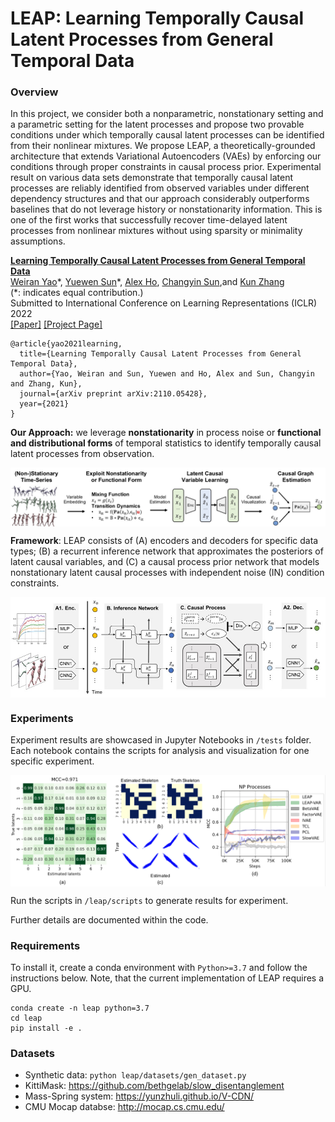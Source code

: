 # LEAP: Learning Temporally Causal Latent Processes from General Temporal Data

### Overview
In this project, we consider both a nonparametric, nonstationary setting and a parametric setting for the latent processes and propose two provable conditions under which temporally causal latent processes can be identified from their nonlinear mixtures. We propose LEAP, a theoretically-grounded architecture that extends Variational Autoencoders (VAEs) by enforcing our conditions through proper constraints in causal process prior. Experimental result on various data sets demonstrate that temporally causal latent processes are reliably identified from observed variables under different dependency structures and that our approach considerably outperforms baselines that do not leverage history or nonstationarity information. This is one of the first works that successfully recover time-delayed latent processes from nonlinear mixtures without using sparsity or minimality assumptions. 

**[Learning Temporally Causal Latent Processes from General Temporal Data](https://arxiv.org/abs/2110.05428)**
<br />
[Weiran Yao](https://weirayao.github.io/)\*,
[Yuewen Sun](https://scholar.google.com/citations?user=LboR1toAAAAJ&hl=en)\*,
[Alex Ho](https://github.com/alexander-j-ho), 
[Changyin Sun](https://dblp.org/pid/64/221.html),and
[Kun Zhang](https://www.andrew.cmu.edu/user/kunz1/)
<br />
(\*: indicates equal contribution.)
<br />
Submitted to International Conference on Learning Representations (ICLR) 2022
<br />
[[Paper]](https://arxiv.org/abs/2110.05428)
[[Project Page]](https://weirayao.github.io/)

```
@article{yao2021learning,
  title={Learning Temporally Causal Latent Processes from General Temporal Data},
  author={Yao, Weiran and Sun, Yuewen and Ho, Alex and Sun, Changyin and Zhang, Kun},
  journal={arXiv preprint arXiv:2110.05428},
  year={2021}
}
```


**Our Approach:** we leverage **nonstationarity** in process noise or **functional and distributional forms** of temporal statistics to identify temporally causal latent processes from observation.
<p align="center">
  <img align="middle" src="https://github.com/weirayao/leap/blob/alpha/imgs/motivation.jpg" alt="relational inference" width="800"/>
</p>

<!-- *In addition to structure, our approach allows inferring Granger-causal effect signs*:
<p align="center">
  <img align="middle" src="https://github.com/i6092467/GVAR/blob/master/images/scheme_panel_2.png" alt="interpretable relational inference" width="5000"/>
</p>
 -->
**Framework**: LEAP consists of (A) encoders and decoders for specific data types; (B) a recurrent inference network that approximates the posteriors of latent causal variables, and (C) a causal process prior network that models nonstationary latent causal processes with independent noise (IN) condition constraints.
<p align="center">
  <img align="middle" src="https://github.com/weirayao/leap/blob/alpha/imgs/overall.jpg" width="700"/>
</p>

### Experiments
Experiment results are showcased in Jupyter Notebooks in `/tests` folder. Each notebook contains the scripts for analysis and visualization for one specific experiment.

<p align="center">
  <img align="middle" src="https://github.com/weirayao/leap/blob/alpha/imgs/np_syn.png" width="600"/>
</p>

Run the scripts in `/leap/scripts` to generate results for experiment.

Further details are documented within the code.

### Requirements
To install it, create a conda environment with `Python>=3.7` and follow the instructions below. Note, that the current implementation of LEAP requires a GPU.
```
conda create -n leap python=3.7
cd leap
pip install -e .
```

### Datasets

- Synthetic data: `python leap/datasets/gen_dataset.py `
- KittiMask: https://github.com/bethgelab/slow_disentanglement
- Mass-Spring system: https://yunzhuli.github.io/V-CDN/
- CMU Mocap databse: http://mocap.cs.cmu.edu/
